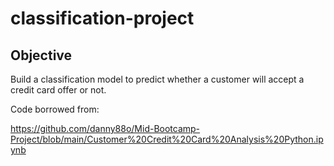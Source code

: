 # classification-project

## Objective

Build a classification model to predict whether a customer will accept a credit card offer or not.

Code borrowed from: 

https://github.com/danny88o/Mid-Bootcamp-Project/blob/main/Customer%20Credit%20Card%20Analysis%20Python.ipynb

